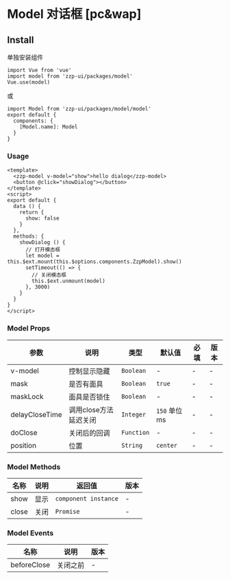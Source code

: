 # Model 对话框 [pc&wap]

## Install

单独安装组件
```vue
import Vue from 'vue'
import model from 'zzp-ui/packages/model'
Vue.use(model)
```
或
```vue
import Model from 'zzp-ui/packages/model/model'
export default {
  components: {
    [Model.name]: Model
  }
}
```

### Usage
```vue
<template>
  <zzp-model v-model="show">hello dialog</zzp-model>
  <button @click="showDialog"></button>
</template>
<script>
export default {
  data () {
    return {
      show: false
    }
  },   
  methods: {
    showDialog () {
      // 打开模态框
      let model = this.$ext.mount(this.$options.components.ZzpModel).show()
      setTimeout(() => {
        // 关闭模态框
        this.$ext.unmount(model)
      }, 3000)
    }
  }
}
</script>
```

### Model Props 

| 参数 | 说明 | 类型 | 默认值 | 必填 | 版本 |
| ---- | ---- | ---- | ---- | ---- | ---- |
| v-model | 控制显示隐藏 | `Boolean` | - | - | - |
| mask | 是否有面具 | `Boolean` | `true` | - | - |
| maskLock | 面具是否锁住 | `Boolean` | - | - | - |
| delayCloseTime | 调用close方法延迟关闭 | `Integer` | `150` 单位ms | - | - |
| doClose | 关闭后的回调 | `Function` | - | - | - |
| position | 位置 | `String` | `center` | - | - |

### Model Methods 

| 名称 | 说明 | 返回值 | 版本 |
| ---- | ---- | ---- | ---- |
| show | 显示 | `component instance` | - |
| close | 关闭 | `Promise` | - |

### Model Events 

| 名称 | 说明 | 版本 |
| ---- | ---- | ---- |
| beforeClose | 关闭之前 | - |
